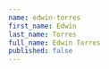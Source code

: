 ```yaml
---
name: edwin-torres
first_name: Edwin
last_name: Torres
full_name: Edwin Torres
published: false
---
```


